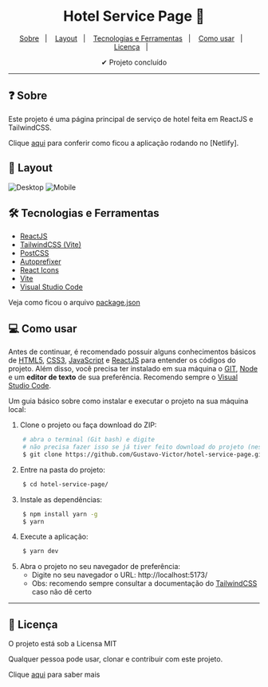 
<h1 align='center'>Hotel Service Page 🏨</h1>

<p align="center">
  <a href="#-sobre">Sobre</a>&nbsp;&nbsp;&nbsp;|&nbsp;&nbsp;&nbsp;
  <a href="#-layout">Layout</a>&nbsp;&nbsp;&nbsp;|&nbsp;&nbsp;&nbsp;
  <a href="#-tecnologias-e-ferramentas">Tecnologias e Ferramentas</a>&nbsp;&nbsp;&nbsp;|&nbsp;&nbsp;&nbsp;
  <a href="#-como-usar">Como usar</a>&nbsp;&nbsp;&nbsp;|&nbsp;&nbsp;&nbsp;
  <a href="#-licença">Licença</a>&nbsp;&nbsp;&nbsp;|&nbsp;&nbsp;&nbsp;
</p>

<p align="center">
    ✔ Projeto concluído
</p>

<hr/>


## ❓ Sobre

Este projeto é uma página principal de serviço de hotel feita em ReactJS e TailwindCSS.  

Clique [aqui](https://deluxe-parfait-b9bb0d.netlify.app/) para conferir como ficou a aplicação rodando no [Netlify].  


## 🎨 Layout

<img src="./src/assets/images/screenshots/desktop.png" alt="Desktop" title="Desktop"> <img src="./src/assets/images/screenshots/mobile.png" alt="Mobile" title="Mobile">


## 🛠 Tecnologias e Ferramentas

- [ReactJS](https://react.dev/)
- [TailwindCSS (Vite)](https://tailwindcss.com/docs/guides/vite)
- [PostCSS](https://postcss.org/)
- [Autoprefixer](https://www.npmjs.com/package/autoprefixer)
- [React Icons](https://www.npmjs.com/package/react-icons)
- [Vite](https://vitejs.dev/)
- [Visual Studio Code](https://code.visualstudio.com/)

Veja como ficou o arquivo [package.json](./package.json)


## 💻 Como usar

Antes de continuar, é recomendado possuir alguns conhecimentos básicos de [HTML5](https://developer.mozilla.org/pt-BR/docs/Web/HTML), [CSS3](https://developer.mozilla.org/pt-BR/docs/Web/HTML), [JavaScript](https://www.javascript.com/) e [ReactJS](https://react.dev/) para entender os códigos do projeto. 
Além disso, você precisa ter instalado em sua máquina o [GIT](https://git-scm.com/), [Node](https://nodejs.org/en) e um **editor de texto** de sua preferência. Recomendo sempre o [Visual Studio Code](https://code.visualstudio.com/). 

Um guia básico sobre como instalar e executar o projeto na sua máquina local: 

1. Clone o projeto ou faça download do ZIP: 

```bash
    # abra o terminal (Git bash) e digite 
    # não precisa fazer isso se já tiver feito download do projeto (nesse caso, só extraia a pasta e entre nela)
    $ git clone https://github.com/Gustavo-Victor/hotel-service-page.git
```

2. Entre na pasta do projeto:

```bash
    $ cd hotel-service-page/
```

3. Instale as dependências:

```bash
    $ npm install yarn -g 
    $ yarn
```

4. Execute a aplicação:

```bash
    $ yarn dev
```

5. Abra o projeto no seu navegador de preferência:
    - Digite no seu navegador o URL: http://localhost:5173/
    - Obs: recomendo sempre consultar a documentação do [TailwindCSS](https://tailwindcss.com/docs/guides/vite) caso não dê certo


<hr/>


## 📝 Licença 

O projeto está sob a Licensa MIT 

Qualquer pessoa pode usar, clonar e contribuir com este projeto. 

Clique [aqui](./LICENSE) para saber mais  


